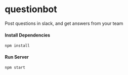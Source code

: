 # questionbot
Post questions in slack, and get answers from your team

#### Install Dependencies 
```
npm install
```

#### Run Server
```
npm start
```
